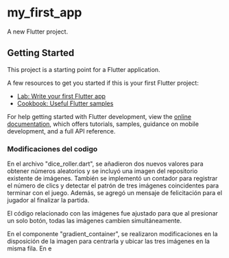 # my_first_app

A new Flutter project.

## Getting Started

This project is a starting point for a Flutter application.

A few resources to get you started if this is your first Flutter project:

- [Lab: Write your first Flutter app](https://docs.flutter.dev/get-started/codelab)
- [Cookbook: Useful Flutter samples](https://docs.flutter.dev/cookbook)

For help getting started with Flutter development, view the
[online documentation](https://docs.flutter.dev/), which offers tutorials,
samples, guidance on mobile development, and a full API reference.

### Modificaciones del codigo 

En el archivo "dice_roller.dart", se añadieron dos nuevos valores para obtener números aleatorios y se incluyó una imagen del repositorio existente de imágenes. También se implementó un contador para registrar el número de clics y detectar el patrón de tres imágenes coincidentes para terminar con el juego. Además, se agregó un mensaje de felicitación para el jugador al finalizar la partida.

El código relacionado con las imágenes fue ajustado para que al presionar un solo botón, todas las imágenes cambien simultáneamente.

En el componente "gradient_container", se realizaron modificaciones en la disposición de la imagen para centrarla y ubicar las tres imágenes en la misma fila.
En e
